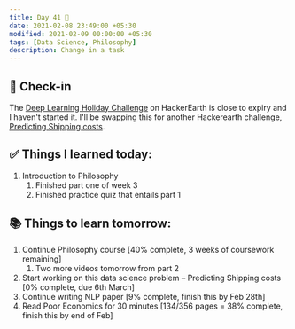 ```yaml
---
title: Day 41 🥯
date: 2021-02-08 23:49:00 +05:30
modified: 2021-02-09 00:00:00 +05:30
tags: [Data Science, Philosophy]
description: Change in a task
---
```


## 📩 Check-in

The <a href="https://www.hackerearth.com/challenges/competitive/hackerearth-deep-learning-challenge-holidays/problems/" rel="noopener" target="_blank">Deep Learning Holiday Challenge</a> on HackerEarth is close to expiry and I haven't started it. I'll be swapping this for another Hackerearth challenge, <a href="https://www.hackerearth.com/challenges/competitive/hackerearth-machine-learning-challenge-predict-shipping-cost/" rel="noopener" target="_blank">Predicting Shipping costs</a>.

## ✅ Things I learned today:

1. Introduction to Philosophy
   1. Finished part one of week 3
   2. Finished practice quiz that entails part 1

## 📚 Things to learn tomorrow:

1. Continue Philosophy course [40% complete, 3 weeks of coursework remaining]
   1. Two more videos tomorrow from part 2
2. Start working on this data science problem – Predicting Shipping costs [0% complete, due 6th March]
3. Continue writing NLP paper [9% complete, finish this by Feb 28th]
4. Read Poor Economics for 30 minutes [134/356 pages = 38% complete, finish this by end of Feb]